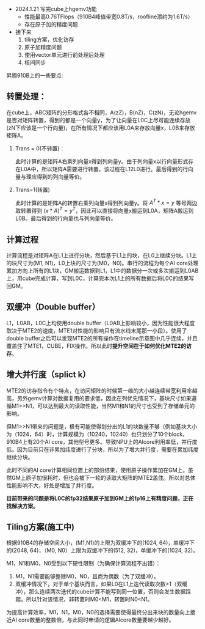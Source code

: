 - 2024.1.21 写完cube上hgemv功能
  - 性能最高0.76TFlops（910B4峰值带宽0.8T/s，roofline顶约为1.6T/s）
  - 存在原子加的精度问题
- 接下来
  1. tiling方案，优化访存
  2. 原子加精度问题
  3. 使用vector单元进行前处理后处理
  4. 核间同步

昇腾910B上的一些要点:

## 转置处理：

在cube上，ABC矩阵的分形格式各不相同，A(zZ)，B(nZ)，C(zN)，无论hgemv是否对矩阵转置，得到的都是一个向量y，为了让向量在L0C上尽可能连续存放(zN下应该是一个行向量)，在所有情况下都应该用L0A来存放向量x，L0B来存放矩阵A。

1. Trans = 0(不转置)：

   此时计算的是矩阵A右乘列向量x得到列向量y。由于列向量x以行向量形式存在L0A中，所以矩阵A需要进行转置，该过程在L12L0进行。最后得到的行向量与理应得到的列向量等价。

2. Trans=1(转置)

   此时计算的是矩阵A的转置右乘列向量x得到列向量y。将 $A^T*x=y$ 等号两边取转置得到 $(x*A)^T=y^T$，因此可以直接将向量x搬运到L0A，矩阵A搬运到L0B。最后得到的行向量也与列向量等价。

## 计算过程

计算流程是对矩阵A在L1上进行分块，然后基于L1上的块，在L0上继续分块。L1上的块尺寸为(M1, N1)，L0上块的尺寸为(M0，N0)。串行的流程为每个AI core处理累加方向上所有的L1块，GM搬运数据到L1，L1中的数据分一次或多次搬运到L0AB上，用cube完成计算，写到L0C，计算完本次L1上的所有数据后将L0C的结果写回GM。

## 双缓冲（Double buffer）

L1，L0AB，L0C上均使用double buffer（L0AB上影响较小，因为性能很大程度取决于MTE2的速度，MTE1对性能的影响只有流水线末尾那一小段）。使用了double buffer之后可以发现MTE2的所有操作在timeline示意图中几乎连续，并且覆盖住了MTE1，CUBE，FIX操作。所以此时**提升空间在于如何优化MTE2的访存**。

## 增大并行度（splict k）

MTE2的访存指令有个特点，在访问矩阵的时候第一维的大小越连续带宽利用率越高，另外gemv计算对数据复用的要求低，因此在列优先情况下，基块尺寸如果遵循M1>>N1，可以达到最大的读取性能，当然M1和N1的尺寸也受到了存储单元的影响。

但M1>>N1带来的问题是，极有可能使得划分出的L1的块数量不够（例如基块大小为（1024，64）时，计算规模为（10240，10240）也只划分了10个block，910B4上有20个AI core，其他型号更多。导致NPU上的AIcore利用率低，并行度低。因为目前只在非累加纬度进行了分块，所以为了增大并行度，需要在累加纬度继续分块。

此时不同的AI core计算相同位置上的部份结果，使用原子操作累加在GM上。虽然GM上原子加很耗时，但也会被下一轮的读取大矩阵的MTE2盖住。所以对总体性能影响不大，好处是增加了并行度。

**目前带来的问题是将L0C的fp32结果原子加到GM上的fp16上有精度问题，正在找解决方案。**

## Tiling方案(施工中)

根据910B4的存储空间大小，(M1,N1)的上限为双缓冲下的(1024, 64)，单缓冲下的(2048, 64)，（M0, N0）上限为双缓冲下的(512, 32)，单缓冲下的(1024, 32)。

M1，N1和M0，N0受到以下硬性限制（为确保计算流程不出错）：

1. M1，N1需要能够整除M0，N0，且商为偶数（为了双缓冲）。
2. 双缓冲情况下，对于单个基块而言，如果L0在L1上迭代读取次数>1（双缓冲），那么连续两次迭代的cube计算不能写到同一位置，否则会发生数据踩踏。所以针对该情况，非转置时M0<M1，转置时N0<N1。

为提高计算效率，M1，N1，M0，N0的选择需要使得最终分出来块的数量向上接近AI core数量的整数倍，与此同时申请的逻辑AIcore数量要越少越好。